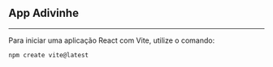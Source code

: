 ## App Adivinhe

---

Para iniciar uma aplicação React com Vite, utilize o comando:

```bash
npm create vite@latest
```